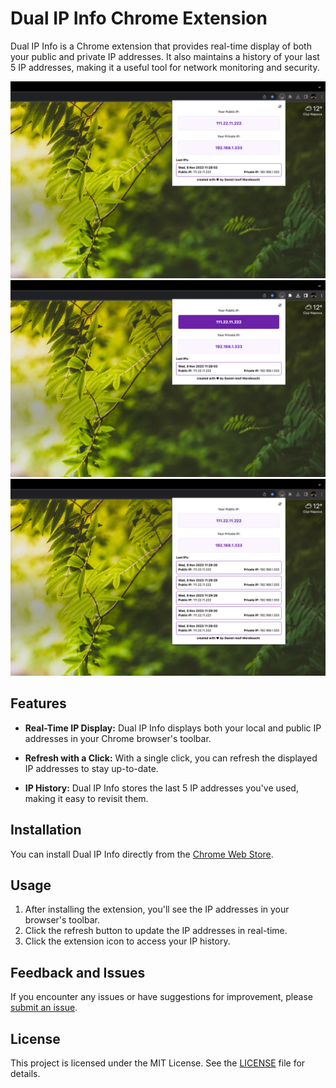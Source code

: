 # Dual IP Info Chrome Extension

Dual IP Info is a Chrome extension that provides real-time display of both your public and private IP addresses. It also maintains a history of your last 5 IP addresses, making it a useful tool for network monitoring and security.

![Dual IP Info Screenshot 1](docs/images/screenshot1.png)
![Dual IP Info Screenshot 2](docs/images/screenshot2.png)
![Dual IP Info Screenshot 3](docs/images/screenshot3.png)

## Features

- **Real-Time IP Display:** Dual IP Info displays both your local and public IP addresses in your Chrome browser's toolbar.

- **Refresh with a Click:** With a single click, you can refresh the displayed IP addresses to stay up-to-date.

- **IP History:** Dual IP Info stores the last 5 IP addresses you've used, making it easy to revisit them.

## Installation

You can install Dual IP Info directly from the [Chrome Web Store](https://chrome.google.com/webstore/detail/dual-ip-info-extension-link).

## Usage

1. After installing the extension, you'll see the IP addresses in your browser's toolbar.
2. Click the refresh button to update the IP addresses in real-time.
3. Click the extension icon to access your IP history.

## Feedback and Issues

If you encounter any issues or have suggestions for improvement, please [submit an issue](https://github.com/morohoschidanieli/dual-ip-info/issues?q=is%3Aissue+is%3Aopen+sort%3Aupdated-desc).

## License

This project is licensed under the MIT License. See the [LICENSE](LICENSE) file for details.
